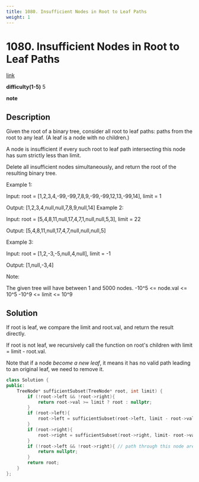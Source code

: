 ```yaml
---
title: 1080. Insufficient Nodes in Root to Leaf Paths
weight: 1
---
```

# 1080. Insufficient Nodes in Root to Leaf Paths
[link](https://leetcode.com/problems/insufficient-nodes-in-root-to-leaf-paths/)

**difficulty(1-5)**
5

**note**

## Description
Given the root of a binary tree, consider all root to leaf paths: paths from the root to any leaf.  (A leaf is a node with no children.)

A node is insufficient if every such root to leaf path intersecting this node has sum strictly less than limit.

Delete all insufficient nodes simultaneously, and return the root of the resulting binary tree.

 

Example 1:


Input: root = [1,2,3,4,-99,-99,7,8,9,-99,-99,12,13,-99,14], limit = 1

Output: [1,2,3,4,null,null,7,8,9,null,14]
Example 2:


Input: root = [5,4,8,11,null,17,4,7,1,null,null,5,3], limit = 22

Output: [5,4,8,11,null,17,4,7,null,null,null,5]
 

Example 3:


Input: root = [1,2,-3,-5,null,4,null], limit = -1

Output: [1,null,-3,4]
 

Note:

The given tree will have between 1 and 5000 nodes.
-10^5 <= node.val <= 10^5
-10^9 <= limit <= 10^9

## Solution
If root is leaf,
we compare the limit and root.val,
and return the result directly.

If root is not leaf,
we recursively call the function on root's children with limit = limit - root.val.

Note that if a node *become a new leaf*,
it means it has no valid path leading to an original leaf,
we need to remove it.

```c++
class Solution {
public:
    TreeNode* sufficientSubset(TreeNode* root, int limit) {
        if (!root->left && !root->right){
            return root->val >= limit ? root : nullptr;
        }
        if (root->left){
            root->left = sufficientSubset(root->left, limit - root->val);
        }
        if (root->right){
            root->right = sufficientSubset(root->right, limit- root->val);
        }
        if (!root->left && !root->right){ // path through this node are deleted, this node must be bad!
            return nullptr;
        }
        return root;
    }
};
```